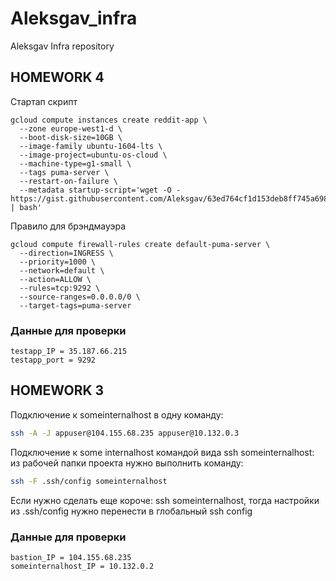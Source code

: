 # Aleksgav_infra
Aleksgav Infra repository

## HOMEWORK 4

Стартап скрипт
```
gcloud compute instances create reddit-app \
  --zone europe-west1-d \
  --boot-disk-size=10GB \
  --image-family ubuntu-1604-lts \
  --image-project=ubuntu-os-cloud \
  --machine-type=g1-small \
  --tags puma-server \
  --restart-on-failure \
  --metadata startup-script='wget -O - https://gist.githubusercontent.com/Aleksgav/63ed764cf1d153deb8ff745a69837c6f/raw/2a690a6265378c4168ccbfefed11c4e23e2b3e8a/startup_script.sh | bash'
```

Правило для брэндмауэра
```
gcloud compute firewall-rules create default-puma-server \
  --direction=INGRESS \
  --priority=1000 \
  --network=default \
  --action=ALLOW \
  --rules=tcp:9292 \
  --source-ranges=0.0.0.0/0 \
  --target-tags=puma-server
```

### Данные для проверки

```
testapp_IP = 35.187.66.215
testapp_port = 9292
```


## HOMEWORK 3

Подключение к someinternalhost в одну команду:
```bash
ssh -A -J appuser@104.155.68.235 appuser@10.132.0.3
```

Подключение к some internalhost командой вида ssh someinternalhost:
из рабочей папки проекта нужно выполнить команду:
```bash
ssh -F .ssh/config someinternalhost
```
Если нужно сделать еще короче: ssh someinternalhost, тогда настройки из
.ssh/config нужно перенести в глобальный ssh config

### Данные для проверки

```
bastion_IP = 104.155.68.235
someinternalhost_IP = 10.132.0.2
```
